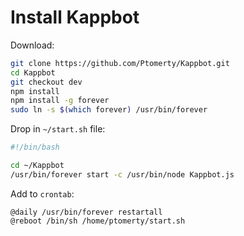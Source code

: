# Install Kappbot

Download:
```bash
git clone https://github.com/Ptomerty/Kappbot.git
cd Kappbot
git checkout dev
npm install
npm install -g forever
sudo ln -s $(which forever) /usr/bin/forever
```

Drop in `~/start.sh` file:
```bash
#!/bin/bash

cd ~/Kappbot
/usr/bin/forever start -c /usr/bin/node Kappbot.js
```

Add to `crontab`:
```
@daily /usr/bin/forever restartall
@reboot /bin/sh /home/ptomerty/start.sh
```